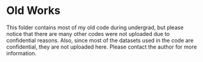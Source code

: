# Old Works

This folder contains most of my old code during undergrad, but please notice that there are many other codes were not uploaded due to confidential reasons. Also, since most of the datasets used in the code are confidential, they are not uploaded here. Please contact the author for more information. 
